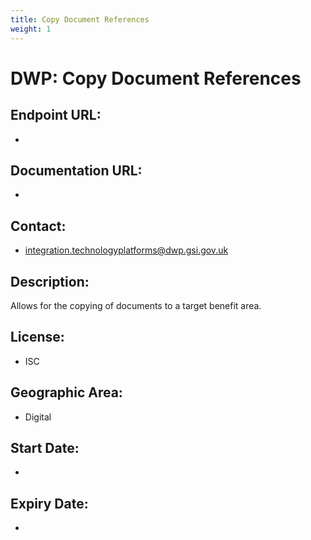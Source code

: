 ```yaml
---
title: Copy Document References
weight: 1
---
```


# DWP: Copy Document References

## Endpoint URL:
 - []()

## Documentation URL:
 - []()

## Contact:
 - [integration.technologyplatforms@dwp.gsi.gov.uk](mailto:integration.technologyplatforms@dwp.gsi.gov.uk)

## Description:
Allows for the copying of documents to a target benefit area.

## License:
 - ISC

## Geographic Area:
 - Digital

## Start Date:
 - 

## Expiry Date:
 - 

